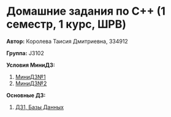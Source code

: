 # Домашние задания по C++ (1 семестр, 1 курс, ШРВ)

**Автор:** Королева Таисия Дмитриевна, 334912

**Группа:** J3102

**Условия МиниДЗ:**
1. [МиниДЗ№1](https://docs.google.com/presentation/d/1zTwnpUmJ-ZjpZu3GUVhNhUZJYsOWeT6IcZT08CU-PTE/edit)
2. [МиниДЗ№2](https://docs.google.com/presentation/d/18SFBxaxdisEuhMudIPOm8MLtvXiJ2-O0xs-1SLgHrK4/edit#slide=id.p)

**Основные ДЗ:**
1. [ДЗ1, Базы Данных](https://docs.google.com/presentation/d/18SFBxaxdisEuhMudIPOm8MLtvXiJ2-O0xs-1SLgHrK4/edit#slide=id.p)

